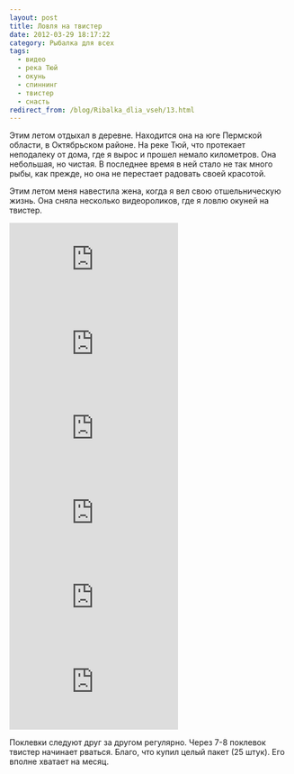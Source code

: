 ```yaml
---
layout: post
title: Ловля на твистер
date: 2012-03-29 18:17:22
category: Рыбалка для всех
tags:
  - видео
  - река Тюй
  - окунь
  - спиннинг
  - твистер
  - снасть
redirect_from: /blog/Ribalka_dlia_vseh/13.html
---
```

Этим летом отдыхал в деревне. Находится она на юге Пермской области, в
Октябрьском районе. На реке Тюй, что протекает неподалеку от дома, где я
вырос и прошел немало километров. Она небольшая, но чистая.
В последнее время в ней стало не так много рыбы, как прежде, но она не
перестает радовать своей красотой.

Этим летом меня навестила жена, когда я вел свою отшельническую жизнь.
Она сняла несколько видеороликов, где я ловлю окуней на твистер.

<div class="video">
  <iframe src="https://www.youtube.com/embed/HwZ5gv0klQo" frameborder="0" allowfullscreen></iframe>
</div>

<div class="video">
  <iframe src="https://www.youtube.com/embed/7lTkch9LYKI" frameborder="0" allowfullscreen></iframe>
</div>

<div class="video">
  <iframe src="https://www.youtube.com/embed/FpQhhRV4Z3Y" frameborder="0" allowfullscreen></iframe>
</div>

<div class="video">
  <iframe src="https://www.youtube.com/embed/rVGlp6AOoz0" frameborder="0" allowfullscreen></iframe>
</div>

<div class="video">
  <iframe src="https://www.youtube.com/embed/PC7W57U5e5Q" frameborder="0" allowfullscreen></iframe>
</div>

<div class="video">
  <iframe src="https://www.youtube.com/embed/h7yTaZDiDcE" frameborder="0" allowfullscreen></iframe>
</div>

Поклевки следуют друг за другом регулярно. Через 7-8 поклевок твистер
начинает рваться. Благо, что купил целый пакет (25 штук). Его вполне
хватает на месяц.
